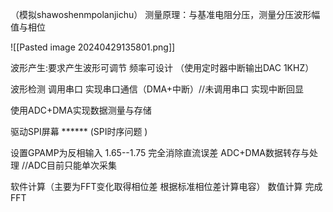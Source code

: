 （模拟shawoshenmpolanjichu）
   测量原理：与基准电阻分压，测量分压波形幅值与相位
   
![[Pasted image 20240429135801.png]]

波形产生:要求产生波形可调节  频率可设计 （使用定时器中断输出DAC 1KHZ）

波形检测
调用串口 实现串口通信（DMA+中断）//未调用串口 实现中断回显

使用ADC+DMA实现数据测量与存储 

驱动SPI屏幕 ******
(SPI时序问题 )

设置GPAMP为反相输入 1.65--1.75 完全消除直流误差
ADC+DMA数据转存与处理  //ADC目前只能单次采集

软件计算（主要为FFT变化取得相位差 根据标准相位差计算电容）
数值计算  完成FFT

